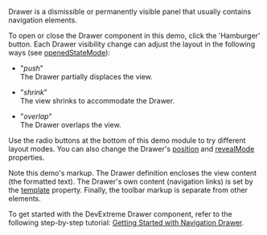 Drawer is a dismissible or permanently visible panel that usually contains navigation elements. 

To open or close the Drawer component in this demo, click the 'Hamburger' button. Each Drawer visibility change can adjust the layout in the following ways (see [openedStateMode](/Documentation/ApiReference/UI_Components/dxDrawer/Configuration/#openedStateMode)): 

- "*push*"    
The Drawer partially displaces the view.

- "*shrink*"    
The view shrinks to accommodate the Drawer.

- "*overlap*"    
The Drawer overlaps the view.

Use the radio buttons at the bottom of this demo module to try different layout modes. You can also change the Drawer's [position](/Documentation/ApiReference/UI_Components/dxDrawer/Configuration/#position) and [revealMode](/Documentation/ApiReference/UI_Components/dxDrawer/Configuration/#revealMode) properties.

Note this demo's markup. The Drawer definition encloses the view content (the formatted text). The Drawer's own content (navigation links) is set by the [template](/Documentation/ApiReference/UI_Components/dxDrawer/Configuration/#template) property. Finally, the toolbar markup is separate from other elements.

To get started with the DevExtreme Drawer component, refer to the following step-by-step tutorial: [Getting Started with Navigation Drawer](/Documentation/Guide/UI_Components/Drawer/Getting_Started_with_Navigation_Drawer/).